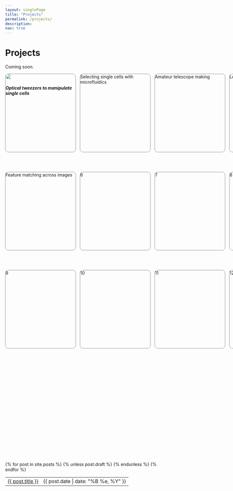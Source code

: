```yaml
---
layout: singlePage
title: "Projects"
permalink: /projects/
description: 
nav: true
---
```

# Projects
Coming soon.

<html>
<style>
.grid-container {
  display: grid;
  grid-template-columns: 225px 225px 225px 225px;
  grid-template-rows: 300px 300px 300px 300px;
  grid-column-gap: 15px;
  grid-row-gap: 15px;
}
.grid-item {
  border-radius: 10px;
  width: 225px;
  height: 250px; 
  border-top: 1.5px solid #8c8c8c;
  border-bottom: 1.5px solid #8c8c8c;
  border-left: 1.5px solid #8c8c8c;
  border-right: 1.5px solid #8c8c8c;
}
div.grid-item>img {
  border-radius: 10px;
  border:0px;
  border-style: none;
  display: block;
}

</style>

<div class="grid-container">
  <div class="grid-item"> <img src="http://pinardemetci.github.io/images/SomervilleBoardgame.png"> <h5> Optical tweezers to manipulate single cells </h5></div>
  <div class="grid-item"> Selecting single cells with microfluidics </div>
  <div class="grid-item"> Amateur telescope making </div>
  <div class="grid-item"> Low cost sickle cell diagnostics </div>
  <div class="grid-item"> Feature matching across images </div>
  <div class="grid-item">6</div>
  <div class="grid-item">7</div>
  <div class="grid-item">8</div>
  <div class="grid-item">9</div>
  <div class="grid-item">10</div>
  <div class="grid-item">11</div>
  <div class="grid-item">12</div>
</div>
</html>

<table class="table table-hover">
  {% for post in site.posts %}
    {% unless post.draft %}
    <tr>
      <td><a href="{{ post.url }}">{{ post.title }}</a></td>
      <td class="col-md-3" style="text-align: right;">{{ post.date | date: "%B %e, %Y" }}</td>
    </tr>
    {% endunless %}
  {% endfor %}
</table>